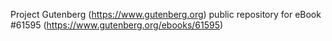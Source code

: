 Project Gutenberg (https://www.gutenberg.org) public repository for eBook #61595 (https://www.gutenberg.org/ebooks/61595)
